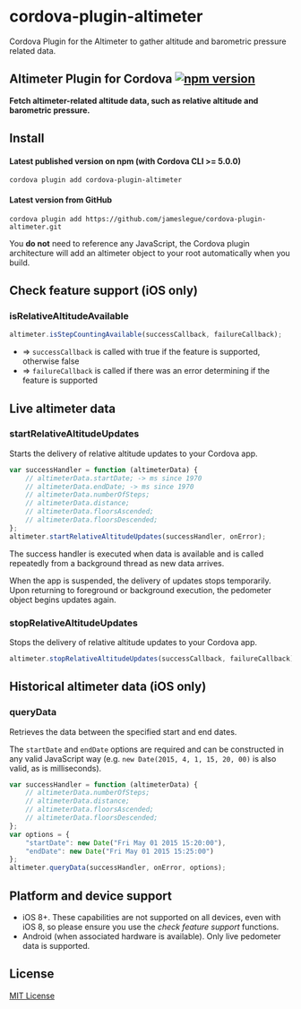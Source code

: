 # cordova-plugin-altimeter
Cordova Plugin for the Altimeter to gather altitude and barometric pressure related data.


## Altimeter Plugin for Cordova [![npm version](https://badge.fury.io/js/cordova-plugin-pedometer.svg)](http://badge.fury.io/js/cordova-plugin-pedometer)

**Fetch altimeter-related altitude data, such as relative altitude and barometric pressure.**

## Install

#### Latest published version on npm (with Cordova CLI >= 5.0.0)

```
cordova plugin add cordova-plugin-altimeter
```

#### Latest version from GitHub

```
cordova plugin add https://github.com/jameslegue/cordova-plugin-altimeter.git
```

You **do not** need to reference any JavaScript, the Cordova plugin architecture will add an altimeter object to your root automatically when you build.

## Check feature support (iOS only)

### isRelativeAltitudeAvailable

```js
altimeter.isStepCountingAvailable(successCallback, failureCallback);
```
- => `successCallback` is called with true if the feature is supported, otherwise false
- => `failureCallback` is called if there was an error determining if the feature is supported

## Live altimeter data

### startRelativeAltitudeUpdates

Starts the delivery of relative altitude updates to your Cordova app.

```js
var successHandler = function (altimeterData) {
    // altimeterData.startDate; -> ms since 1970
    // altimeterData.endDate; -> ms since 1970
    // altimeterData.numberOfSteps;
    // altimeterData.distance;
    // altimeterData.floorsAscended;
    // altimeterData.floorsDescended;
};
altimeter.startRelativeAltitudeUpdates(successHandler, onError);
```

The success handler is executed when data is available and is called repeatedly from a background thread as new data arrives.

When the app is suspended, the delivery of updates stops temporarily. Upon returning to foreground or background execution, the pedometer object begins updates again.

### stopRelativeAltitudeUpdates

Stops the delivery of relative altitude updates to your Cordova app.

```js
altimeter.stopRelativeAltitudeUpdates(successCallback, failureCallback);
```

## Historical altimeter data (iOS only)

### queryData

Retrieves the data between the specified start and end dates.

The `startDate` and `endDate` options are required and can be constructed in any valid JavaScript way (e.g. `new Date(2015, 4, 1, 15, 20, 00)` is also valid, as is milliseconds).

```js
var successHandler = function (altimeterData) {
    // altimeterData.numberOfSteps;
    // altimeterData.distance;
    // altimeterData.floorsAscended;
    // altimeterData.floorsDescended;
};
var options = {
    "startDate": new Date("Fri May 01 2015 15:20:00"),
    "endDate": new Date("Fri May 01 2015 15:25:00")
};
altimeter.queryData(successHandler, onError, options);
```

## Platform and device support

- iOS 8+. These capabilities are not supported on all devices, even with iOS 8, so please ensure you use the *check feature support* functions.
- Android (when associated hardware is available). Only live pedometer data is supported.

## License

[MIT License](http://ilee.mit-license.org)